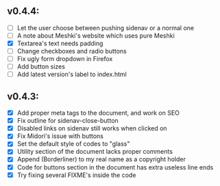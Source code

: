 ## v0.4.4:
  - [ ] Let the user choose between pushing sidenav or a normal one
  - [ ] A note about Meshki's website which uses pure Meshki
  - [x] Textarea's text needs padding
  - [ ] Change checkboxes and radio buttons
  - [ ] Fix ugly form dropdown in Firefox
  - [ ] Add button sizes
  - [ ] Add latest version's label to index.html

## v0.4.3:
  - [x] Add proper meta tags to the document, and work on SEO
  - [x] Fix outline for sidenav-close-button
  - [x] Disabled links on sidenav still works when clicked on
  - [x] Fix Midori's issue with buttons
  - [x] Set the default style of codes to "glass"
  - [x] Utility section of the document lacks proper comments
  - [x] Append (Borderliner) to my real name as a copyright holder
  - [x] Code for buttons section in the document has extra useless line ends
  - [x] Try fixing several FIXME's inside the code
